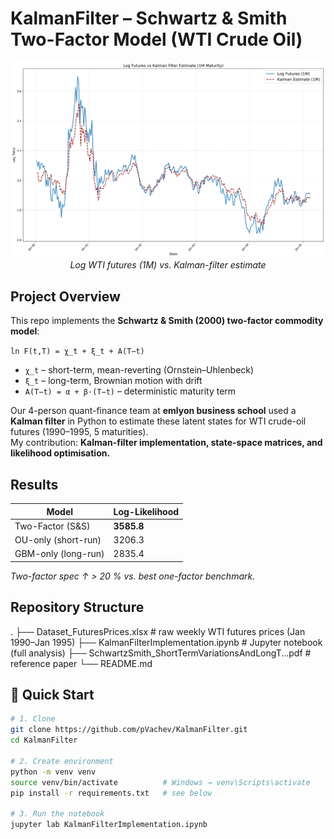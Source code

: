 # KalmanFilter – Schwartz & Smith Two-Factor Model (WTI Crude Oil)

<p align="center">
  <img src="futures_kf_fit.png" width="700"/>
  <br><em>Log WTI futures (1M) vs. Kalman-filter estimate</em>
</p>



## Project Overview
This repo implements the **Schwartz & Smith (2000) two-factor commodity model**:

`ln F(t,T) = χ_t + ξ_t + A(T−t)`

- `χ_t` – short-term, mean-reverting (Ornstein–Uhlenbeck)  
- `ξ_t` – long-term, Brownian motion with drift  
- `A(T−t) = α + β·(T−t)` – deterministic maturity term

Our 4-person quant-finance team at **emlyon business school** used a **Kalman filter** in Python to estimate these latent states for WTI crude-oil futures (1990–1995, 5 maturities).  
My contribution: **Kalman-filter implementation, state-space matrices, and likelihood optimisation.**

##  Results
| Model                | Log-Likelihood |
|----------------------|----------------|
| Two-Factor (S&S)     | **3585.8** |
| OU-only (short-run)  | 3206.3 |
| GBM-only (long-run)  | 2835.4 |

*Two-factor spec ↑ > 20 % vs. best one-factor benchmark.*

## Repository Structure
.
├── Dataset_FuturesPrices.xlsx # raw weekly WTI futures prices (Jan 1990–Jan 1995)
├── KalmanFilterImplementation.ipynb # Jupyter notebook (full analysis)
├── SchwartzSmith_ShortTermVariationsAndLongT...pdf # reference paper
└── README.md

## 🚀 Quick Start
```bash
# 1. Clone
git clone https://github.com/pVachev/KalmanFilter.git
cd KalmanFilter

# 2. Create environment
python -m venv venv
source venv/bin/activate          # Windows → venv\Scripts\activate
pip install -r requirements.txt   # see below

# 3. Run the notebook
jupyter lab KalmanFilterImplementation.ipynb
